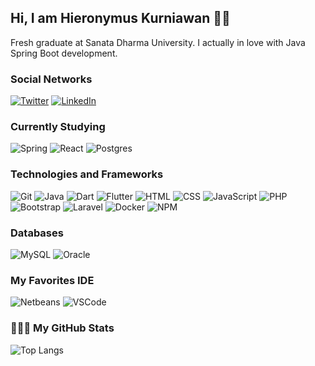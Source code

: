 ## Hi, I am Hieronymus Kurniawan 🤘🏾

Fresh graduate at Sanata Dharma University. I actually in love with Java Spring Boot development.

### Social Networks

[![Twitter](https://img.shields.io/badge/-Twitter-000?&logo=Twitter&color=0D1117&style=flat-square)](https://twitter.com/HieronymusKrnwn)
[![LinkedIn](https://img.shields.io/badge/-LinkedIn-000?&logo=LinkedIn&logoColor=2867B2&color=0D1117&style=flat-square)](https://www.linkedin.com/in/hieronymus-emilianus-kurniawan-a5294622b/)

### Currently Studying

![Spring](https://img.shields.io/badge/-Spring-000?&logo=Spring&color=0D1117&style=flat-square)
![React](https://img.shields.io/badge/-React-000?&logo=React&color=0D1117&style=flat-square)
![Postgres](https://img.shields.io/badge/-PostgreSQL-000?&logo=Postgresql&logoColor=0064A5&color=0D1117&style=flat-square)

### Technologies and Frameworks

![Git](https://img.shields.io/badge/-Git-000?&logo=Git&color=0D1117&style=flat-square)
![Java](https://img.shields.io/badge/-Java-000?&logo=openjdk&logoColor=white&color=0D1117&style=flat-square)
![Dart](https://img.shields.io/badge/-Dart-000?&logo=dart&color=0D1117&style=flat-square&logoColor=007396)
![Flutter](https://img.shields.io/badge/-Flutter-000?&logo=Flutter&logoColor=007396&color=0D1117&style=flat-square)
![HTML](https://img.shields.io/badge/-HTML-000?&logo=html5&color=0D1117&style=flat-square)
![CSS](https://img.shields.io/badge/-CSS-000?&logo=css3&color=0D1117&style=flat-square&logoColor=blue)
![JavaScript](https://img.shields.io/badge/-JavaScript-000?&logo=JavaScript&color=0D1117&style=flat-square)
![PHP](https://img.shields.io/badge/-PHP-000?&logo=php&color=0D1117&style=flat-square)
![Bootstrap](https://img.shields.io/badge/-Bootstrap-000?&logo=bootstrap&color=0D1117&style=flat-square)
![Laravel](https://img.shields.io/badge/-Laravel-000?&logo=laravel&color=0D1117&style=flat-square)
![Docker](https://img.shields.io/badge/-Docker-000?&logo=Docker&color=0D1117&style=flat-square)
![NPM](https://img.shields.io/badge/-NPM-000?&logo=NPM&color=0D1117&style=flat-square)

### Databases 
![MySQL](https://img.shields.io/badge/-MySQL-000?&logo=MySQL&color=0D1117&style=flat-square)
![Oracle](https://img.shields.io/badge/-Oracle-000?&logo=Oracle&logoColor=FF0000&color=0D1117&style=flat-square)

### My Favorites IDE

![Netbeans](https://img.shields.io/badge/-Netbeans-000?&logo=apache%20netbeans%20IDE&color=0D1117&style=flat-square)
![VSCode](https://img.shields.io/badge/-VSCode-000?&logo=Visual-Studio-Code&logoColor=2261C7&color=0D1117&style=flat-square)

### 👨🏽‍💻 My GitHub Stats
![Top Langs](https://github-readme-stats.vercel.app/api/top-langs/?username=hieronymuskurniawan&layout=compact&title_color=FFFFFF&icon_color=FFFFFF&text_color=FFFFFF&bg_color=0D1117&count_private=true)
